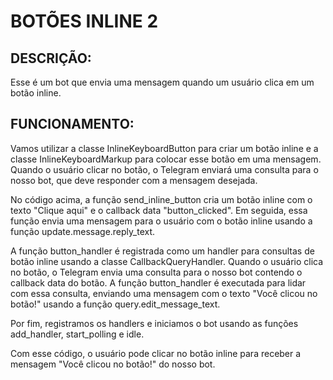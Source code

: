 # BOTÕES INLINE 2
## DESCRIÇÃO:
Esse é um bot que envia uma mensagem quando um usuário clica em um botão inline.

## FUNCIONAMENTO:
Vamos utilizar a classe InlineKeyboardButton para criar um botão inline e a classe InlineKeyboardMarkup para colocar esse botão em uma mensagem. Quando o usuário clicar no botão, o Telegram enviará uma consulta para o nosso bot, que deve responder com a mensagem desejada.

No código acima, a função send_inline_button cria um botão inline com o texto "Clique aqui" e o callback data "button_clicked". Em seguida, essa função envia uma mensagem para o usuário com o botão inline usando a função update.message.reply_text.

A função button_handler é registrada como um handler para consultas de botão inline usando a classe CallbackQueryHandler. Quando o usuário clica no botão, o Telegram envia uma consulta para o nosso bot contendo o callback data do botão. A função button_handler é executada para lidar com essa consulta, enviando uma mensagem com o texto "Você clicou no botão!" usando a função query.edit_message_text.

Por fim, registramos os handlers e iniciamos o bot usando as funções add_handler, start_polling e idle.

Com esse código, o usuário pode clicar no botão inline para receber a mensagem "Você clicou no botão!" do nosso bot.
